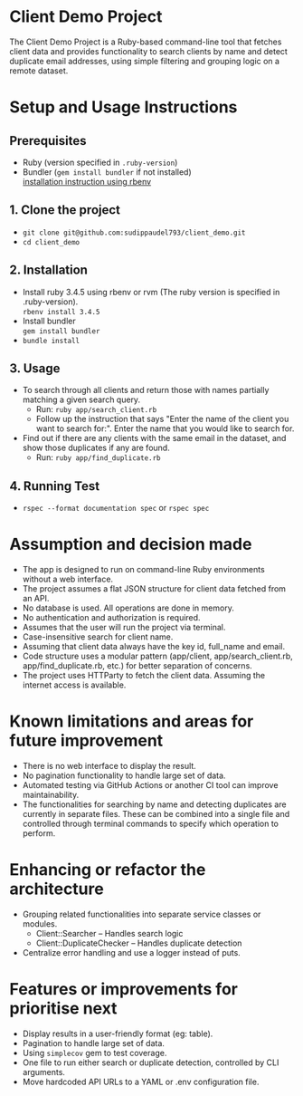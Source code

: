 # Client Demo Project
The Client Demo Project is a Ruby-based command-line tool that fetches client data and provides functionality to search clients by name and detect duplicate email addresses, using simple filtering and grouping logic on a remote dataset.

# Setup and Usage Instructions
## Prerequisites
- Ruby (version specified in `.ruby-version`)
- Bundler (`gem install bundler` if not installed)<br />
[installation instruction using rbenv](#2-installation)

## 1. Clone the project
- ```git clone git@github.com:sudippaudel793/client_demo.git```
- ```cd client_demo```

## 2. Installation
- Install ruby 3.4.5 using rbenv or rvm (The ruby version is specified in .ruby-version).<br /> ```rbenv install 3.4.5```
- Install bundler<br /> ```gem install bundler```
- ```bundle install```

## 3. Usage
- To search through all clients and return those with names partially matching a given search query.
  - Run: ```ruby app/search_client.rb```
  - Follow up the instruction that says "Enter the name of the client you want to search for:". Enter the name that you would like to search for.
- Find out if there are any clients with the same email in the dataset, and show those duplicates if any are found.
  - Run: ```ruby app/find_duplicate.rb```

## 4. Running Test
  - ```rspec --format documentation spec``` or ```rspec spec```

# Assumption and decision made
- The app is designed to run on command-line Ruby environments without a web interface.
- The project assumes a flat JSON structure for client data fetched from an API.
- No database is used. All operations are done in memory.
- No authentication and authorization is required.
- Assumes that the user will run the project via terminal.
- Case-insensitive search for client name.
- Assuming that client data always have the key id, full_name and email.
- Code structure uses a modular pattern (app/client, app/search_client.rb, app/find_duplicate.rb, etc.) for better separation of concerns.
- The project uses HTTParty to fetch the client data. Assuming the internet access is available.

# Known limitations and areas for future improvement
- There is no web interface to display the result.
- No pagination functionality to handle large set of data.
- Automated testing via GitHub Actions or another CI tool can improve maintainability.
- The functionalities for searching by name and detecting duplicates are currently in separate files. These can be combined into a single file and controlled through terminal commands to specify which operation to perform.

# Enhancing or refactor the architecture
- Grouping related functionalities into separate service classes or modules.
  - Client::Searcher – Handles search logic
  - Client::DuplicateChecker – Handles duplicate detection
- Centralize error handling and use a logger instead of puts.

# Features or improvements for prioritise next
- Display results in a user-friendly format (eg: table).
- Pagination to handle large set of data.
- Using ```simplecov``` gem to test coverage.
- One file to run either search or duplicate detection, controlled by CLI arguments.
- Move hardcoded API URLs to a YAML or .env configuration file.
